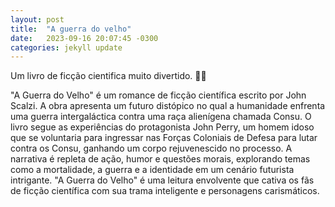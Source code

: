 ```yaml
---
layout: post
title:  "A guerra do velho"
date:   2023-09-16 20:07:45 -0300
categories: jekyll update
---
```



Um livro de ficção cientifica muito divertido. 👾📖

"A Guerra do Velho" é um romance de ficção científica escrito por John Scalzi. A obra apresenta um futuro distópico no qual a humanidade enfrenta uma guerra intergaláctica contra uma raça alienígena chamada Consu. O livro segue as experiências do protagonista John Perry, um homem idoso que se voluntaria para ingressar nas Forças Coloniais de Defesa para lutar contra os Consu, ganhando um corpo rejuvenescido no processo. A narrativa é repleta de ação, humor e questões morais, explorando temas como a mortalidade, a guerra e a identidade em um cenário futurista intrigante. "A Guerra do Velho" é uma leitura envolvente que cativa os fãs de ficção científica com sua trama inteligente e personagens carismáticos.